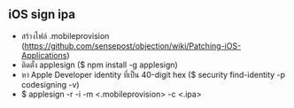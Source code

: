 ## iOS sign ipa
- สร้างไฟล์ .mobileprovision (https://github.com/sensepost/objection/wiki/Patching-iOS-Applications)
- ติดตั้ง applesign ($ npm install -g applesign)
- หา Apple Developer identity ที่เป็น 40-digit hex ($ security find-identity -p codesigning -v)
- $ applesign -r -i <developer-identity> -m <.mobileprovision> -c <.ipa>